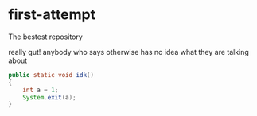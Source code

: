 # first-attempt
The bestest repository

really gut!
anybody who says otherwise has no idea what they are talking about

```java
public static void idk()
{
    int a = 1;
    System.exit(a);
}
```
